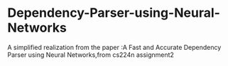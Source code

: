 # Dependency-Parser-using-Neural-Networks
A simplified realization from the paper :A Fast and Accurate Dependency Parser using Neural Networks,from cs224n assignment2
